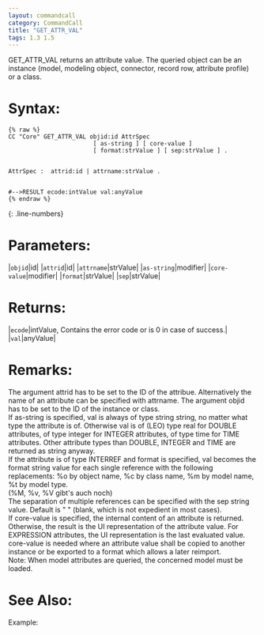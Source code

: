 ```yaml
---
layout: commandcall
category: CommandCall
title: "GET_ATTR_VAL"
tags: 1.3 1.5
---
```


GET_ATTR_VAL returns an attribute value. The queried object can be an instance (model, modeling object, connector, record row, attribute profile) or a class.

# Syntax:  

```adoscript
{% raw %}
CC "Core" GET_ATTR_VAL objid:id AttrSpec
						[ as-string ] [ core-value ]
						[ format:strValue ] [ sep:strValue ] .


AttrSpec :	attrid:id | attrname:strValue .


#-->RESULT ecode:intValue val:anyValue
{% endraw %}
```
{: .line-numbers}

# Parameters:  

|`objid`|id|
|`attrid`|id|
|`attrname`|strValue|
|`as-string`|modifier|
|`core-value`|modifier|
|`format`|strValue|
|`sep`|strValue|

# Returns:  

|`ecode`|intValue, Contains the error code or is 0 in case of success.|
|`val`|anyValue|

# Remarks:

The argument attrid has to be set to the ID of the attribue. Alternatively the name of an attribute can be specified with attrname. The argument objid has to be set to the ID of the instance or class.  
If as-string is specified, val is always of type string string, no matter what type the attribute is of. Otherwise val is of (LEO) type real for DOUBLE attributes, of type integer for INTEGER attributes, of type time for TIME attributes. Other attribute types than DOUBLE, INTEGER and TIME are returned as string anyway.  
If the attribute is of type INTERREF and format is specified, val becomes the format string value for each single reference with the following replacements: %o by object name, %c by class name, %m by model name, %t by model type.  
(%M, %v, %V gibt's auch noch)  
The separation of multiple references can be specified with the sep string value. Default is " " (blank, which is not expedient in most cases).  
If core-value is specified, the internal content of an attribute is returned. Otherwise, the result is the UI representation of the attribute value. For EXPRESSION attributes, the UI representation is the last evaluated value. core-value is needed where an attribute value shall be copied to another instance or be exported to a format which allows a later reimport.  
Note: When model attributes are queried, the concerned model must be loaded.

# See Also:  



Example:

